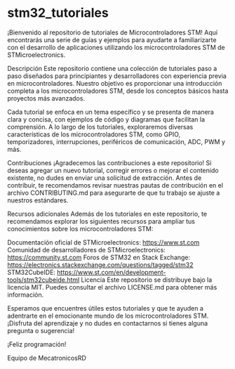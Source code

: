 # stm32_tutoriales
¡Bienvenido al repositorio de tutoriales de Microcontroladores STM! Aquí encontrarás una serie de guías y ejemplos para ayudarte a familiarizarte con el desarrollo de aplicaciones utilizando los microcontroladores STM de STMicroelectronics.

Descripción
Este repositorio contiene una colección de tutoriales paso a paso diseñados para principiantes y desarrolladores con experiencia previa en microcontroladores. Nuestro objetivo es proporcionar una introducción completa a los microcontroladores STM, desde los conceptos básicos hasta proyectos más avanzados.

Cada tutorial se enfoca en un tema específico y se presenta de manera clara y concisa, con ejemplos de código y diagramas que facilitan la comprensión. A lo largo de los tutoriales, exploraremos diversas características de los microcontroladores STM, como GPIO, temporizadores, interrupciones, periféricos de comunicación, ADC, PWM y más.

Contribuciones
¡Agradecemos las contribuciones a este repositorio! Si deseas agregar un nuevo tutorial, corregir errores o mejorar el contenido existente, no dudes en enviar una solicitud de extracción. Antes de contribuir, te recomendamos revisar nuestras pautas de contribución en el archivo CONTRIBUTING.md para asegurarte de que tu trabajo se ajuste a nuestros estándares.

Recursos adicionales
Además de los tutoriales en este repositorio, te recomendamos explorar los siguientes recursos para ampliar tus conocimientos sobre los microcontroladores STM:

Documentación oficial de STMicroelectronics: https://www.st.com
Comunidad de desarrolladores de STMicroelectronics: https://community.st.com
Foros de STM32 en Stack Exchange: https://electronics.stackexchange.com/questions/tagged/stm32
STM32CubeIDE: https://www.st.com/en/development-tools/stm32cubeide.html
Licencia
Este repositorio se distribuye bajo la licencia MIT. Puedes consultar el archivo LICENSE.md para obtener más información.

Esperamos que encuentres útiles estos tutoriales y que te ayuden a adentrarte en el emocionante mundo de los microcontroladores STM. ¡Disfruta del aprendizaje y no dudes en contactarnos si tienes alguna pregunta o sugerencia!

¡Feliz programación!

Equipo de MecatronicosRD
